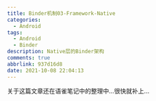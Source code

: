 ```yaml
---
title: Binder机制03-Framework-Native
categories:
  - Android
tags:
  - Android
  - Binder
description: Native层的Binder架构
comments: true
abbrlink: 937d16d8
date: 2021-10-08 22:04:13
---
```

<!--more-->
<meta name="referrer" content="no-referrer"/>

关于这篇文章还在语雀笔记中的整理中...很快就补上...